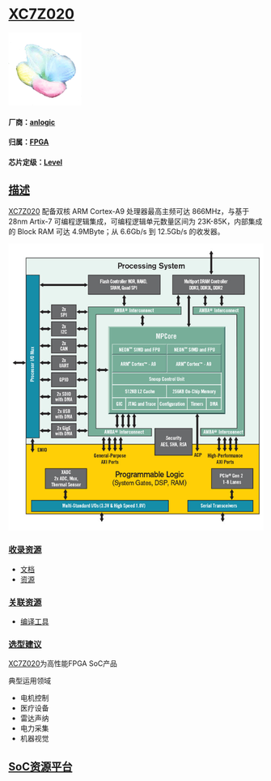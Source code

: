 ﻿# [XC7Z020](https://github.com/sochub/XC7Z020)
[![sites](SoC/SoC.png)](http://www.qitas.cn) 
#### 厂商：[anlogic](http://www.anlogic.com)
#### 归属：[FPGA](https://github.com/sochub/FPGA)
#### 芯片定级：[Level](https://github.com/sochub/Level)
## [描述](https://github.com/sochub/XC7Z020/wiki) 

[XC7Z020](https://github.com/sochub/XC7Z020) 配备双核 ARM Cortex-A9 处理器最高主频可达 866MHz，与基于 28nm Artix-7 可编程逻辑集成，可编程逻辑单元数量区间为 23K-85K，内部集成的 Block RAM 可达 4.9MByte；从 6.6Gb/s 到 12.5Gb/s 的收发器。

[![sites](SoC/zynq7020.png)](http://www.qitas.cn) 

### [收录资源](https://github.com/sochub/XC7Z020)

* [文档](docs/)
* [资源](src/)

### [关联资源](https://github.com/sochub)

* [编译工具](https://github.com/sochub/RISCV-GNU)

### [选型建议](https://github.com/sochub)

[XC7Z020](https://github.com/sochub/XC7Z020)为高性能FPGA SoC产品

 典型运用领域

* 电机控制
* 医疗设备
* 雷达声纳
* 电力采集
* 机器视觉

##  [SoC资源平台](http://www.qitas.cn)  
